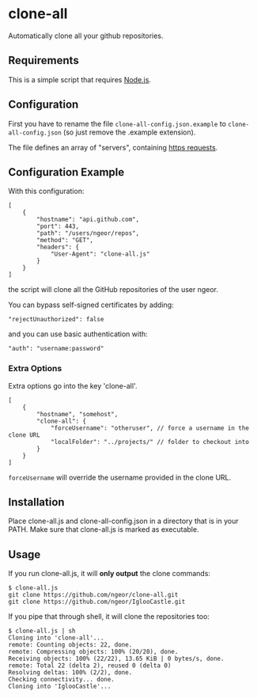 clone-all
=========

Automatically clone all your github repositories.

Requirements
------------

This is a simple script that requires [Node.js](http://nodejs.org/).

Configuration
-------------

First you have to rename the file `clone-all-config.json.example` to
`clone-all-config.json` (so just remove the .example extension).

The file defines an array of "servers", containing [https requests](http://nodejs.org/api/https.html#https_https_request_options_callback).

Configuration Example
---------------------

With this configuration:

    [
        {
            "hostname": "api.github.com",
            "port": 443,
            "path": "/users/ngeor/repos",
            "method": "GET",
            "headers": {
                "User-Agent": "clone-all.js"
            }
        }
    ]

the script will clone all the GitHub repositories of the user ngeor.

You can bypass self-signed certificates by adding:

    "rejectUnauthorized": false

and you can use basic authentication with:

    "auth": "username:password"

### Extra Options

Extra options go into the key 'clone-all'.

    [
        {
            "hostname", "somehost",
            "clone-all": {
                "forceUsername": "otheruser", // force a username in the clone URL
                "localFolder": "../projects/" // folder to checkout into
            }
        }
    ]

`forceUsername` will override the username provided in the clone URL.

Installation
------------

Place clone-all.js and clone-all-config.json in a directory that is in your
PATH. Make sure that clone-all.js is marked as executable.

Usage
-----

If you run clone-all.js, it will **only output** the clone commands:

    $ clone-all.js
    git clone https://github.com/ngeor/clone-all.git
    git clone https://github.com/ngeor/IglooCastle.git

If you pipe that through shell, it will clone the repositories too:

    $ clone-all.js | sh
    Cloning into 'clone-all'...
    remote: Counting objects: 22, done.
    remote: Compressing objects: 100% (20/20), done.
    Receiving objects: 100% (22/22), 13.65 KiB | 0 bytes/s, done.
    remote: Total 22 (delta 2), reused 0 (delta 0)
    Resolving deltas: 100% (2/2), done.
    Checking connectivity... done.
    Cloning into 'IglooCastle'...
